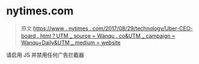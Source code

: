 # nytimes.com

> 原文:[https://www . nytimes . com/2017/08/29/technology/Uber-CEO-board . html？UTM _ source = Wanqu . co&UTM _ campaign = Wanqu+Daily&UTM _ medium = website](https://www.nytimes.com/2017/08/29/technology/uber-ceo-board.html?utm_source=wanqu.co&utm_campaign=Wanqu+Daily&utm_medium=website)

请启用 JS 并禁用任何广告拦截器